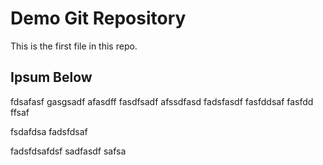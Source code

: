 # Demo Git Repository

This is the first file in this repo.

## Ipsum Below

fdsafasf gasgsadf afasdff fasdfsadf afssdfasd
fadsfasdf fasfddsaf
fasfdd 
ffsaf

fsdafdsa
fadsfdsaf


fadsfdsafdsf
sadfasdf
safsa
